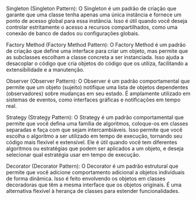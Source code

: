 
Singleton (Singleton Pattern):
O Singleton é um padrão de criação que garante que uma classe tenha apenas uma única instância e fornece um ponto de acesso global para essa instância. Isso é útil quando você deseja controlar estritamente o acesso a recursos compartilhados, como uma conexão de banco de dados ou configurações globais.

Factory Method (Factory Method Pattern):
O Factory Method é um padrão de criação que define uma interface para criar um objeto, mas permite que as subclasses escolham a classe concreta a ser instanciada. Isso ajuda a desacoplar o código que cria objetos do código que os utiliza, facilitando a extensibilidade e a manutenção.

Observer (Observer Pattern):
O Observer é um padrão comportamental que permite que um objeto (sujeito) notifique uma lista de objetos dependentes (observadores) sobre mudanças em seu estado. É amplamente utilizado em sistemas de eventos, como interfaces gráficas e notificações em tempo real.

Strategy (Strategy Pattern):
O Strategy é um padrão comportamental que permite que você defina uma família de algoritmos, coloque-os em classes separadas e faça com que sejam intercambiáveis. Isso permite que você escolha o algoritmo a ser utilizado em tempo de execução, tornando seu código mais flexível e extensível. Ele é útil quando você tem diferentes algoritmos ou estratégias que podem ser aplicados a um objeto, e deseja selecionar qual estratégia usar em tempo de execução.

Decorator (Decorator Pattern):
O Decorator é um padrão estrutural que permite que você adicione comportamento adicional a objetos individuais de forma dinâmica. Isso é feito envolvendo os objetos em classes decoradoras que têm a mesma interface que os objetos originais. É uma alternativa flexível à herança de classes para estender funcionalidades.
